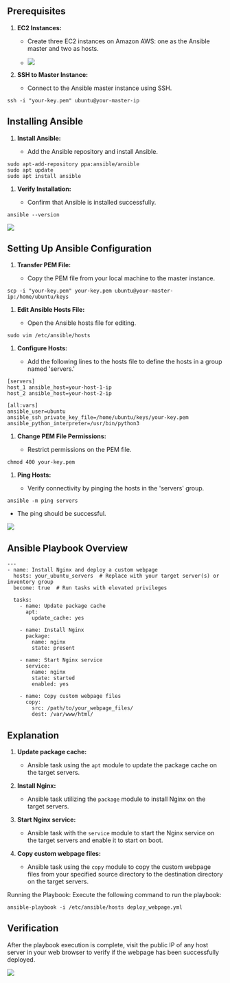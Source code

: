 Prerequisites
-------------

1.  **EC2 Instances:**

    -   Create three EC2 instances on Amazon AWS: one as the Ansible master and two as hosts.

    -   ![](https://cdn.hashnode.com/res/hashnode/image/upload/v1703921146388/11331802-9b67-4e6f-858a-2eaee6180efc.png?auto=compress,format&format=webp)

2.  **SSH to Master Instance:**

    -   Connect to the Ansible master instance using SSH.

```
ssh -i "your-key.pem" ubuntu@your-master-ip

```

[](https://arjunmenon.hashnode.dev/day-55-56-configuration-management-with-ansible#heading-installing-ansible "Permalink")
--------------------------------------------------------------------------------------------------------------------------

Installing Ansible
------------------

1.  **Install Ansible:**

    -   Add the Ansible repository and install Ansible.

```
sudo apt-add-repository ppa:ansible/ansible
sudo apt update
sudo apt install ansible

```

1.  **Verify Installation:**

    -   Confirm that Ansible is installed successfully.

```
ansible --version

```

![](https://cdn.hashnode.com/res/hashnode/image/upload/v1703921167963/0affe71c-1b14-4301-8941-0982aad62425.png?auto=compress,format&format=webp)

[](https://arjunmenon.hashnode.dev/day-55-56-configuration-management-with-ansible#heading-setting-up-ansible-configuration "Permalink")
----------------------------------------------------------------------------------------------------------------------------------------

Setting Up Ansible Configuration
--------------------------------

1.  **Transfer PEM File:**

    -   Copy the PEM file from your local machine to the master instance.

```
scp -i "your-key.pem" your-key.pem ubuntu@your-master-ip:/home/ubuntu/keys

```

1.  **Edit Ansible Hosts File:**

    -   Open the Ansible hosts file for editing.

```
sudo vim /etc/ansible/hosts

```

1.  **Configure Hosts:**

    -   Add the following lines to the hosts file to define the hosts in a group named 'servers.'

```
[servers]
host_1 ansible_host=your-host-1-ip
host_2 ansible_host=your-host-2-ip

[all:vars]
ansible_user=ubuntu
ansible_ssh_private_key_file=/home/ubuntu/keys/your-key.pem
ansible_python_interpreter=/usr/bin/python3

```

1.  **Change PEM File Permissions:**

    -   Restrict permissions on the PEM file.

```
chmod 400 your-key.pem

```

1.  **Ping Hosts:**

    -   Verify connectivity by pinging the hosts in the 'servers' group.

```
ansible -m ping servers

```

-   The ping should be successful.

![](https://cdn.hashnode.com/res/hashnode/image/upload/v1703921198489/4f2da9cd-711f-4da4-a0c0-93651964e60c.png?auto=compress,format&format=webp)

[](https://arjunmenon.hashnode.dev/day-55-56-configuration-management-with-ansible#heading-ansible-ad-hoc-commands "Permalink")
-------------------------------------------------------------------------------------------------------------------------------

Ansible Playbook Overview
-------------------------

```
---
- name: Install Nginx and deploy a custom webpage
  hosts: your_ubuntu_servers  # Replace with your target server(s) or inventory group
  become: true  # Run tasks with elevated privileges

  tasks:
    - name: Update package cache
      apt:
        update_cache: yes

    - name: Install Nginx
      package:
        name: nginx
        state: present

    - name: Start Nginx service
      service:
        name: nginx
        state: started
        enabled: yes

    - name: Copy custom webpage files
      copy:
        src: /path/to/your_webpage_files/
        dest: /var/www/html/

```

[](https://arjunmenon.hashnode.dev/day-59-ansible-project#heading-explanation "Permalink")
------------------------------------------------------------------------------------------

Explanation
-----------

1.  **Update package cache:**

    -   Ansible task using the `apt` module to update the package cache on the target servers.
2.  **Install Nginx:**

    -   Ansible task utilizing the `package` module to install Nginx on the target servers.
3.  **Start Nginx service:**

    -   Ansible task with the `service` module to start the Nginx service on the target servers and enable it to start on boot.
4.  **Copy custom webpage files:**

    -   Ansible task using the `copy` module to copy the custom webpage files from your specified source directory to the destination directory on the target servers.

Running the Playbook: Execute the following command to run the playbook:

```
ansible-playbook -i /etc/ansible/hosts deploy_webpage.yml

```

[](https://arjunmenon.hashnode.dev/day-59-ansible-project#heading-verification "Permalink")
-------------------------------------------------------------------------------------------

Verification
------------

After the playbook execution is complete, visit the public IP of any host server in your web browser to verify if the webpage has been successfully deployed.

![](https://cdn.hashnode.com/res/hashnode/image/upload/v1704094679067/2166eb8a-33cc-4ffa-821b-9bc1715712b0.png?auto=compress,format&format=webp)

[](https://arjunmenon.hashnode.dev/day-59-ansible-project#heading-conclusion "Permalink")
-----------------------------------------------------------------------------------------
